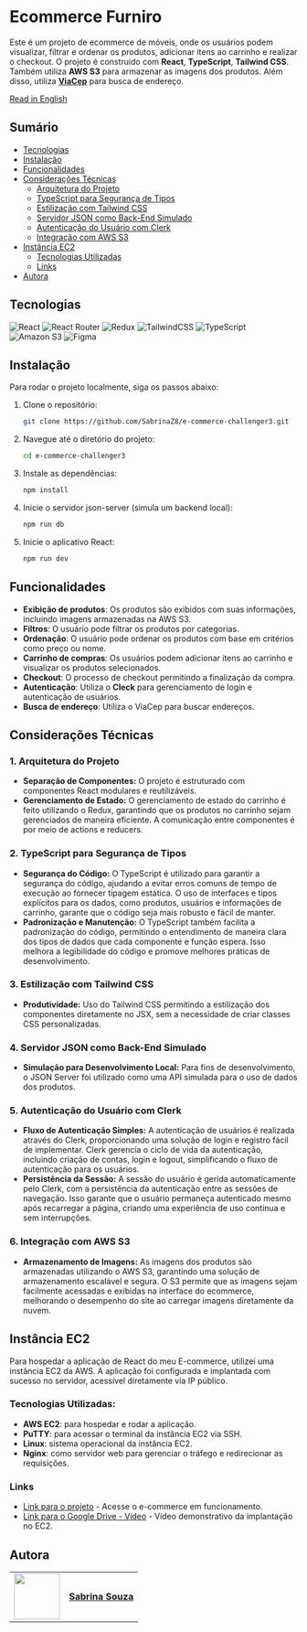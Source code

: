 # Ecommerce Furniro

Este é um projeto de ecommerce de móveis, onde os usuários podem visualizar, filtrar e ordenar os produtos, adicionar itens ao carrinho e realizar o checkout. O projeto é construído com **React**, **TypeScript**, **Tailwind CSS**. Também utiliza **AWS S3** para armazenar as imagens dos produtos. Além disso, utiliza [**ViaCep**](https://viacep.com.br/) para busca de endereço.

[Read in English](README.md)

## Sumário

- [Tecnologias](#tecnologias)
- [Instalação](#instalação)
- [Funcionalidades](#funcionalidades)
- [Considerações Técnicas](#considerações-técnicas)
  - [Arquitetura do Projeto](#1-arquitetura-do-projeto)
  - [TypeScript para Segurança de Tipos](#2-typescript-para-segurança-de-tipos)
  - [Estilização com Tailwind CSS](#3-estilização-com-tailwind-css)
  - [Servidor JSON como Back-End Simulado](#4-servidor-json-como-back-end-simulado)
  - [Autenticação do Usuário com Clerk](#5-autenticação-do-usuário-com-clerk)
  - [Integração com AWS S3](#6-integração-com-aws-s3)
- [Instância EC2](#instância-ec2)
  - [Tecnologias Utilizadas](#tecnologias-utilizadas)
  - [Links](#links)
- [Autora](#autora)

## Tecnologias

![React](https://img.shields.io/badge/react-%2320232a.svg?style=for-the-badge&logo=react&logoColor=%2361DAFB)
![React Router](https://img.shields.io/badge/React_Router-CA4245?style=for-the-badge&logo=react-router&logoColor=white)
![Redux](https://img.shields.io/badge/redux-%23593d88.svg?style=for-the-badge&logo=redux&logoColor=white)
![TailwindCSS](https://img.shields.io/badge/tailwindcss-%2338B2AC.svg?style=for-the-badge&logo=tailwind-css&logoColor=white)
![TypeScript](https://img.shields.io/badge/typescript-%23007ACC.svg?style=for-the-badge&logo=typescript&logoColor=white)
![Amazon S3](https://img.shields.io/badge/Amazon%20S3-FF9900?style=for-the-badge&logo=amazons3&logoColor=white)
![Figma](https://img.shields.io/badge/figma-%23F24E1E.svg?style=for-the-badge&logo=figma&logoColor=white)

## Instalação

Para rodar o projeto localmente, siga os passos abaixo:

1. Clone o repositório:
   ```bash
   git clone https://github.com/SabrinaZ8/e-commerce-challenger3.git
2. Navegue até o diretório do projeto:
   ```bash
   cd e-commerce-challenger3
3. Instale as dependências:
   ```bash
   npm install
4. Inicie o servidor json-server (simula um backend local):
   ```bash
   npm run db
5. Inicie o aplicativo React:
   ```bash
   npm run dev

## Funcionalidades

- **Exibição de produtos**: Os produtos são exibidos com suas informações, incluindo imagens armazenadas na AWS S3.
- **Filtros**: O usuário pode filtrar os produtos por categorias.
- **Ordenação**: O usuário pode ordenar os produtos com base em critérios como preço ou nome.
- **Carrinho de compras**: Os usuários podem adicionar itens ao carrinho e visualizar os produtos selecionados.
- **Checkout**: O processo de checkout permitindo a finalização da compra.
- **Autenticação**: Utiliza o **Cleck** para gerenciamento de login e autenticação de usuários.
- **Busca de endereço**: Utiliza o ViaCep para buscar endereços.

## Considerações Técnicas

### 1. Arquitetura do Projeto
   
- **Separação de Componentes:**
O projeto é estruturado com componentes React modulares e reutilizáveis.
- **Gerenciamento de Estado:**
O gerenciamento de estado do carrinho é feito utilizando o Redux, garantindo que os produtos no carrinho sejam gerenciados de maneira eficiente. A comunicação entre componentes é por meio de actions e reducers.

### 2. TypeScript para Segurança de Tipos
- **Segurança do Código:**
O TypeScript é utilizado para garantir a segurança do código, ajudando a evitar erros comuns de tempo de execução ao fornecer tipagem estática. O uso de interfaces e tipos explícitos para os dados, como produtos, usuários e informações de carrinho, garante que o código seja mais robusto e fácil de manter.
- **Padronização e Manutenção:**
O TypeScript também facilita a padronização do código, permitindo o entendimento de maneira clara dos tipos de dados que cada componente e função espera. Isso melhora a legibilidade do código e promove melhores práticas de desenvolvimento.

### 3. Estilização com Tailwind CSS
- **Produtividade:**
Uso do Tailwind CSS permitindo a estilização dos componentes diretamente no JSX, sem a necessidade de criar classes CSS personalizadas.

### 4. Servidor JSON como Back-End Simulado
- **Simulação para Desenvolvimento Local:**
Para fins de desenvolvimento, o JSON Server foi utilizado como uma API simulada para o uso de dados dos produtos.

### 5. Autenticação do Usuário com Clerk
- **Fluxo de Autenticação Simples:**
A autenticação de usuários é realizada através do Clerk, proporcionando uma solução de login e registro fácil de implementar. Clerk gerencia o ciclo de vida da autenticação, incluindo criação de contas, login e logout, simplificando o fluxo de autenticação para os usuários.
- **Persistência da Sessão:**
A sessão do usuário é gerida automaticamente pelo Clerk, com a persistência da autenticação entre as sessões de navegação. Isso garante que o usuário permaneça autenticado mesmo após recarregar a página, criando uma experiência de uso contínua e sem interrupções.

### 6. Integração com AWS S3
- **Armazenamento de Imagens:**
As imagens dos produtos são armazenadas utilizando o AWS S3, garantindo uma solução de armazenamento escalável e segura. O S3 permite que as imagens sejam facilmente acessadas e exibidas na interface do ecommerce, melhorando o desempenho do site ao carregar imagens diretamente da nuvem.


## Instância EC2

Para hospedar a aplicação de React do meu E-commerce, utilizei uma instância EC2 da AWS. A aplicação foi configurada e implantada com sucesso no servidor, acessível diretamente via IP público.

### Tecnologias Utilizadas:
- **AWS EC2**: para hospedar e rodar a aplicação.
- **PuTTY**: para acessar o terminal da instância EC2 via SSH.
- **Linux**: sistema operacional da instância EC2.
- **Nginx**: como servidor web para gerenciar o tráfego e redirecionar as requisições.

### Links
- [Link para o projeto](http://3.141.200.237) - Acesse o e-commerce em funcionamento.
- [Link para o Google Drive - Vídeo](https://drive.google.com/file/d/1HaURkHu1SRDFZgHQK_IrjQAW-mRVvVy_/view?usp=sharing) - Vídeo demonstrativo da implantação no EC2.

## Autora

<table>
  <tr>
    <td>
      <img width="80px" align="center" src="https://avatars.githubusercontent.com/SabrinaZ8"/>
    </td>
    <td align="left">
      <a href="https://github.com/SabrinaZ8">
         <span><b>Sabrina Souza</b></span>
      </a>
      <br>
    </td>
  </tr>
</table>



